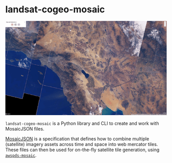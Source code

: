# landsat-cogeo-mosaic

![](assets/awspds_readme_screenshot.jpg)

`landsat-cogeo-mosaic` is a Python library and CLI to create and work with
MosaicJSON files.

[MosaicJSON][mosaicjson] is a specification that defines how to combine multiple
(satellite) imagery assets across time and space into web mercator tiles. These
files can then be used for on-the-fly satellite tile generation, using
[`awspds-mosaic`][awspds-mosaic].

[mosaicjson]: https://github.com/developmentseed/mosaicjson-spec
[awspds-mosaic]: https://github.com/developmentseed/awspds-mosaic

